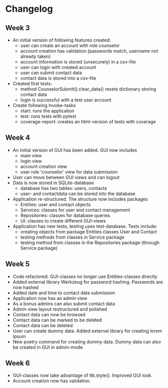 # Changelog

## Week 3
* An initial version of following features created:
  - user can create an account with role counselor
  - account creation has validation (passwords match, username not already taken)
  - account information is stored (unsecurely) in a csv-file
  - user can login with created account
  - user can submit contact data
  - contact data is stored into a csv-file
* Created first tests:
  - method CounselorSubmit().clear_data() resets dictionary storing contact data
  - login is successful with a test user account
* Create following Invoke-tasks
  - start: runs the application
  - test: runs tests with pytest
  - coverage-report: creates an html-version of tests with coverage

## Week 4
* An initial version of GUI has been added. GUI now includes
  - main view
  - login view
  - account creation view
  - user role 'counselor' view for data submission
* User can move between GUI views and can logout
* Data is now stored in SQLite-database
  - database has two tables: users, contacts
  - user- and contactdata can be stored into the database
* Application re-structured. The structure now includes packages
  - Entities: user and contact objects
  - Services: classes for user and contact management
  - Repositories: classes for database queries
  - UI: classes to create different GUI-views
* Application has new tests, testing uses test-database. Tests include:
  - creating objects from package Entities classes User and Contact
  - testing methods from classes in Service package
  - testing method from classes in the Repositories package (through Service package)

## Week 5
* Code refactored. GUI-classes no longer use Entities-classes directly
* Added external library Werkzeug for password hashing. Passwords are now hashed
* Added date and time to contact data submission
* Application now has an admin view
* As a bonus admins can also submit contact data
* Admin view layout restructured and polished
* Contact data can now be browsed
* Contact data can be marked to be deleted
* Contact data can be deleted
* User can create dummy data. Added external library for creating lorem ipsum
* New poetry command for creating dummy data. Dummy data can also be created in GUI in admin-mode

## Week 6
* GUI-classes now take advantage of ttk.style(). Improved GUI look. 
* Account creation now has validation. 
